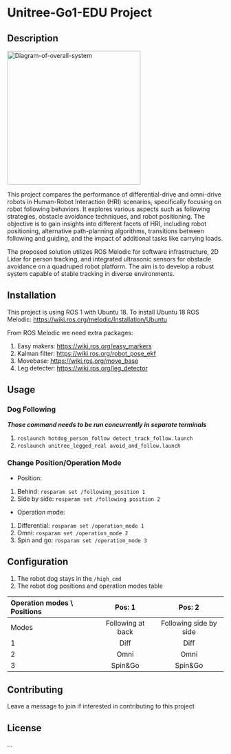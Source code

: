 # Unitree-Go1-EDU Project 

## Description 
<img width="310" alt="Diagram-of-overall-system" src="https://github.com/thieulong/Unitree-Go1-EDU/assets/53591284/1fe15416-d4b1-4d6f-879c-460af740315d">


This project compares the performance of differential-drive and omni-drive robots in Human-Robot Interaction (HRI) scenarios, specifically focusing on robot following behaviors. 
It explores various aspects such as following strategies, obstacle avoidance techniques, and robot positioning. 
The objective is to gain insights into different facets of HRI, including robot positioning, alternative path-planning algorithms, transitions between following and guiding, and the impact of additional tasks like carrying loads.

The proposed solution utilizes ROS Melodic for software infrastructure, 2D Lidar for person tracking, and integrated ultrasonic sensors for obstacle avoidance on a quadruped robot platform. 
The aim is to develop a robust system capable of stable tracking in diverse environments.

## Installation

This project is using ROS 1 with Ubuntu 18.
To install Ubuntu 18 ROS Melodic: https://wiki.ros.org/melodic/Installation/Ubuntu

From ROS Melodic we need extra packages:
1. Easy makers: https://wiki.ros.org/easy_markers
2. Kalman filter: https://wiki.ros.org/robot_pose_ekf
3. Movebase: https://wiki.ros.org/move_base
4. Leg detecter: https://wiki.ros.org/leg_detector

## Usage

### Dog Following
***Those command needs to be run concurrently in separate terminals***
1. `roslaunch hotdog_person_follow detect_track_follow.launch`
2. `roslaunch unitree_legged_real avoid_and_follow.launch`

### Change Position/Operation Mode

- Position:
1. Behind: `rosparam set /following_position 1`
1. Side by side: `rosparam set /following position 2`

- Operation mode:
1. Differential: `rosparam set /operation_mode 1`
2. Omni: `rosparam set /operation_mode 2`
3. Spin and go: `rosparam set /operation_mode 3`

## Configuration

1. The robot dog stays in the `/high_cmd`
2. The robot dog positions and operation modes table


| Operation modes \ Positions | Pos: 1 | Pos: 2 |
| :- | :---------------: | :---------------: |
| Modes | Following at back  | Following side by side |
| 1 | Diff | Diff |
| 2 | Omni | Omni |
| 3 | Spin&Go | Spin&Go |

## Contributing

Leave a message to join if interested in contributing to this project

## License
...
